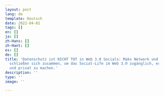 ```yaml
---
layout: post
lang: de
template: Deutsch
date: 2022-04-01
tags: []
en: []
ja: []
zh-Hans: []
zh-Hant: []
es: []
de: []
title: 'Datenschutz ist NICHT TOT in Web 3.0 Socials: Maks Network und Mystiko.Network
  schließen sich zusammen, um das Social-Life im Web 3.0 zugänglich, erschwinglich
  und privat zu machen.'
description: ''
type: ''
image: ''

---
```

